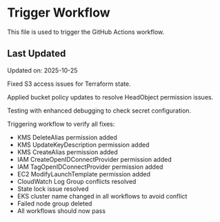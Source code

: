 # Trigger Workflow

This file is used to trigger the GitHub Actions workflow.

## Last Updated

Updated on: 2025-10-25

Fixed S3 access issues for Terraform state.

Applied bucket policy updates to resolve HeadObject permission issues.

Testing with enhanced debugging to check secret configuration.

Triggering workflow to verify all fixes:
- KMS DeleteAlias permission added
- KMS UpdateKeyDescription permission added
- KMS CreateAlias permission added
- IAM CreateOpenIDConnectProvider permission added
- IAM TagOpenIDConnectProvider permission added
- EC2 ModifyLaunchTemplate permission added
- CloudWatch Log Group conflicts resolved
- State lock issue resolved
- EKS cluster name changed in all workflows to avoid conflict
- Failed node group deleted
- All workflows should now pass